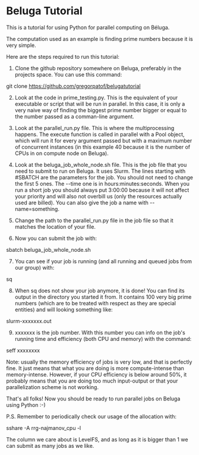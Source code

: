 # Beluga Tutorial

This is a tutorial for using Python for parallel computing on Béluga.

The computation used as an example is finding prime numbers because it is very simple.

Here are the steps required to run this tutorial:

1. Clone the github repository somewhere on Beluga, preferably in the projects space. You can use this command:

git clone https://github.com/gregorpatof/belugatutorial


2. Look at the code in prime_testing.py. This is the equivalent of your executable or script that will be run in parallel. In this case, it is only a very naive way of finding the biggest prime number bigger or equal to the number passed as a comman-line argument.

3. Look at the parallel_run.py file. This is where the multiprocessing happens. The execute function is called in parallel with a Pool object, which will run it for every argument passed but with a maximum number of concurrent instances (in this example 40 because it is the number of CPUs in on compute node on Beluga).

4. Look at the beluga_job_whole_node.sh file. This is the job file that you need to submit to run on Beluga. It uses Slurm. The lines starting with #SBATCH are the parameters for the job. You should not need to change the first 5 ones. The --time one is in hours:minutes:seconds. When you run a short job you should always put 3:00:00 because it will not affect your priority and will also not overbill us (only the resources actually used are billed). You can also give the job a name with --name=something.

5. Change the path to the parallel_run.py file in the job file so that it matches the location of your file.

6. Now you can submit the job with:

sbatch beluga_job_whole_node.sh

7. You can see if your job is running (and all running and queued jobs from our group) with:

sq

8. When sq does not show your job anymore, it is done! You can find its output in the directory you started it from. It contains 100 very big prime numbers (which are to be treated with respect as they are special entities) and will looking something like:

slurm-xxxxxxx.out

9. xxxxxxx is the job number. With this number you can info on the job's running time and efficiency (both CPU and memory) with the command:

seff xxxxxxxx

Note: usually the memory efficiency of jobs is very low, and that is perfectly fine. It just means that what you are doing is more compute-intense than memory-intense. However, if your CPU efficiency is below around 50%, it probably means that you are doing too much input-output or that your parallelization scheme is not working.

That's all folks! Now you should be ready to run parallel jobs on Beluga using Python :-)

P.S. Remember to periodically check our usage of the allocation with:

sshare -A rrg-najmanov_cpu -l

The column we care about is LevelFS, and as long as it is bigger than 1 we can submit as many jobs as we like.